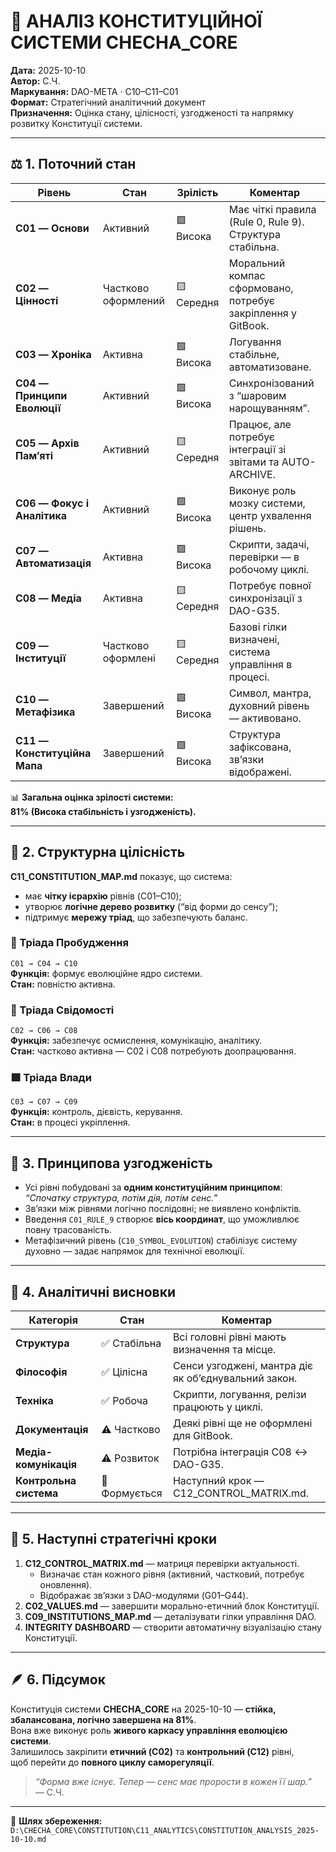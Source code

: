 # 📘 АНАЛІЗ КОНСТИТУЦІЙНОЇ СИСТЕМИ CHECHA_CORE

**Дата:** 2025-10-10  
**Автор:** С.Ч.  
**Маркування:** DAO-META · C10–C11–C01  
**Формат:** Стратегічний аналітичний документ  
**Призначення:** Оцінка стану, цілісності, узгодженості та напрямку розвитку Конституції системи.

---

## ⚖️ 1. Поточний стан

| Рівень | Стан | Зрілість | Коментар |
|--------|-------|-----------|-----------|
| **C01 — Основи** | Активний | 🟩 Висока | Має чіткі правила (Rule 0, Rule 9). Структура стабільна. |
| **C02 — Цінності** | Частково оформлений | 🟨 Середня | Моральний компас сформовано, потребує закріплення у GitBook. |
| **C03 — Хроніка** | Активна | 🟩 Висока | Логування стабільне, автоматизоване. |
| **C04 — Принципи Еволюції** | Активний | 🟩 Висока | Синхронізований з “шаровим нарощуванням”. |
| **C05 — Архів Пам’яті** | Активний | 🟨 Середня | Працює, але потребує інтеграції зі звітами та AUTO-ARCHIVE. |
| **C06 — Фокус і Аналітика** | Активний | 🟩 Висока | Виконує роль мозку системи, центр ухвалення рішень. |
| **C07 — Автоматизація** | Активна | 🟩 Висока | Скрипти, задачі, перевірки — в робочому циклі. |
| **C08 — Медіа** | Активна | 🟨 Середня | Потребує повної синхронізації з DAO-G35. |
| **C09 — Інституції** | Частково оформлені | 🟨 Середня | Базові гілки визначені, система управління в процесі. |
| **C10 — Метафізика** | Завершений | 🟩 Висока | Символ, мантра, духовний рівень — активовано. |
| **C11 — Конституційна Мапа** | Завершений | 🟩 Висока | Структура зафіксована, зв’язки відображені. |

📊 **Загальна оцінка зрілості системи:**  
**81% (Висока стабільність і узгодженість).**

---

## 🧭 2. Структурна цілісність

**C11_CONSTITUTION_MAP.md** показує, що система:
- має **чітку ієрархію** рівнів (C01–C10);
- утворює **логічне дерево розвитку** (“від форми до сенсу”);
- підтримує **мережу тріад**, що забезпечують баланс.

### 🔺 Тріада Пробудження
`C01 → C04 → C10`  
**Функція:** формує еволюційне ядро системи.  
**Стан:** повністю активна.

### 🔷 Тріада Свідомості
`C02 → C06 → C08`  
**Функція:** забезпечує осмислення, комунікацію, аналітику.  
**Стан:** частково активна — C02 і C08 потребують доопрацювання.

### 🟩 Тріада Влади
`C03 → C07 → C09`  
**Функція:** контроль, дієвість, керування.  
**Стан:** в процесі укріплення.

---

## 🧩 3. Принципова узгодженість

- Усі рівні побудовані за **одним конституційним принципом**:  
  _“Спочатку структура, потім дія, потім сенс.”_  
- Зв’язки між рівнями логічно послідовні; не виявлено конфліктів.  
- Введення `C01_RULE_9` створює **вісь координат**, що уможливлює повну трасованість.  
- Метафізичний рівень (`C10_SYMBOL_EVOLUTION`) стабілізує систему духовно — задає напрямок для технічної еволюції.

---

## 🧠 4. Аналітичні висновки

| Категорія | Стан | Коментар |
|------------|------|-----------|
| **Структура** | ✅ Стабільна | Всі головні рівні мають визначення та місце. |
| **Філософія** | ✅ Цілісна | Сенси узгоджені, мантра діє як об’єднувальний закон. |
| **Техніка** | ✅ Робоча | Скрипти, логування, релізи працюють у циклі. |
| **Документація** | ⚠️ Частково | Деякі рівні ще не оформлені для GitBook. |
| **Медіа-комунікація** | ⚠️ Розвиток | Потрібна інтеграція C08 ↔ DAO-G35. |
| **Контрольна система** | 🔄 Формується | Наступний крок — C12_CONTROL_MATRIX.md. |

---

## 🔮 5. Наступні стратегічні кроки

1. **C12_CONTROL_MATRIX.md** — матриця перевірки актуальності.  
   - Визначає стан кожного рівня (активний, частковий, потребує оновлення).  
   - Відображає зв’язки з DAO-модулями (G01–G44).  
2. **C02_VALUES.md** — завершити морально-етичний блок Конституції.  
3. **C09_INSTITUTIONS_MAP.md** — деталізувати гілки управління DAO.  
4. **INTEGRITY DASHBOARD** — створити автоматичну візуалізацію стану Конституції.  

---

## 🪶 6. Підсумок

Конституція системи **CHECHA_CORE** на 2025-10-10 — **стійка, збалансована, логічно завершена на 81%**.  
Вона вже виконує роль **живого каркасу управління еволюцією системи**.  
Залишилось закріпити **етичний (C02)** та **контрольний (C12)** рівні,  
щоб перейти до **повного циклу саморегуляції**.

> _“Форма вже існує. Тепер — сенс має прорости в кожен її шар.”_  
> — С.Ч.

---

📂 **Шлях збереження:**  
`D:\CHECHA_CORE\CONSTITUTION\C11_ANALYTICS\CONSTITUTION_ANALYSIS_2025-10-10.md`
